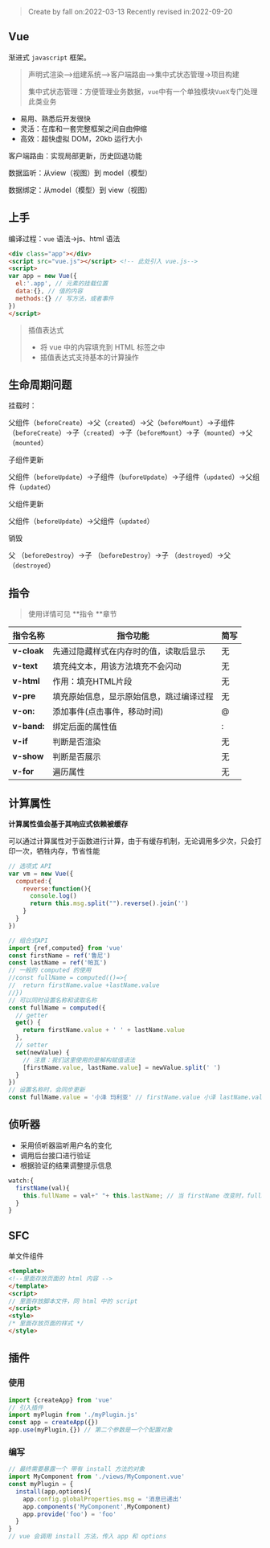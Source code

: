 > Create by fall on:2022-03-13
> Recently revised in:2022-09-20

## Vue

渐进式 `javascript` 框架。

> 声明式渲染-->组建系统-->客户端路由-->集中式状态管理->项目构建
>
> 集中式状态管理：方便管理业务数据，`vue`中有一个单独模块`VueX`专门处理此类业务

- 易用、熟悉后开发很快
- 灵活：在库和一套完整框架之间自由伸缩
- 高效：超快虚拟 DOM，20kb 运行大小

客户端路由：实现局部更新，历史回退功能

数据监听：从view（视图）到 model（模型）

数据绑定：从model（模型）到 view（视图）

## 上手

编译过程：`vue` 语法->js、html 语法

```html
<div class="app"></div>
<script src="vue.js"></script> <!-- 此处引入 vue.js-->
<script>
var app = new Vue({
  el:'.app', // 元素的挂载位置
  data:{}, // 值的内容
  methods:{} // 写方法，或者事件
})
</script>
```

> 插值表达式
>
> - 将 vue 中的内容填充到 HTML 标签之中
> - 插值表达式支持基本的计算操作

## 生命周期问题

挂载时：

父组件（`beforeCreate`）->父（`created`）->父（`beforeMount`）->子组件（`beforeCreate`）->子（`created`）->子（`beforeMount`）->子（`mounted`）->父（`mounted`）

子组件更新

父组件（`beforeUpdate`）->子组件（`buforeUpdate`）->子组件（`updated`）->父组件（`updated`）

父组件更新

父组件（`beforeUpdate`）->父组件（`updated`）

销毁

父 （`beforeDestroy`）->子 （`beforeDestroy`）->子 （`destroyed`）->父 （`destroyed`）

## 指令

> 使用详情可见 **指令 **章节

| 指令名称    | 指令功能                                 | 简写 |
| ----------- | ---------------------------------------- | ---- |
| **v-cloak** | 先通过隐藏样式在内存时的值，读取后显示   | 无   |
| **v-text**  | 填充纯文本，用该方法填充不会闪动         | 无   |
| **v-html**  | 作用：填充HTML片段                       | 无   |
| **v-pre**   | 填充原始信息，显示原始信息，跳过编译过程 | 无   |
| **v-on:**   | 添加事件(点击事件，移动时间)             | @    |
| **v-band:** | 绑定后面的属性值                         | :    |
| **v-if**    | 判断是否渲染                             | 无   |
| **v-show**  | 判断是否展示                             | 无   |
| **v-for**   | 遍历属性                                 | 无   |

## 计算属性

**计算属性值会基于其响应式依赖被缓存**

可以通过计算属性对于函数进行计算，由于有缓存机制，无论调用多少次，只会打印一次，牺牲内存，节省性能

```js
// 选项式 API
var vm = new Vue({
  computed:{
    reverse:function(){
      console.log()
      return this.msg.split("").reverse().join('')
    }
  }    
})
```

```js
// 组合式API
import {ref,computed} from 'vue'
const firstName = ref('鲁尼')
const lastName = ref('帕瓦')
// 一般的 computed 的使用
//const fullName = computed(()=>{
//  return firstName.value +lastName.value
//})
// 可以同时设置名称和读取名称
const fullName = computed({
  // getter
  get() {
    return firstName.value + ' ' + lastName.value
  },
  // setter
  set(newValue) {
    // 注意：我们这里使用的是解构赋值语法
    [firstName.value, lastName.value] = newValue.split(' ')
  }
})
// 设置名称时，会同步更新
const fullName.value = '小泽 玛利亚' // firstName.value 小泽 lastName.value 玛利亚
```



## 侦听器

- 采用侦听器监听用户名的变化
- 调用后台接口进行验证
- 根据验证的结果调整提示信息

```js
watch:{
  firstName(val){
    this.fullName = val+" "+ this.lastName; // 当 firstName 改变时，fullName 也改变
  }
}
```

## SFC

单文件组件

```html
<template>
<!--里面存放页面的 html 内容 -->
</template>
<script>
// 里面存放脚本文件，同 html 中的 script
</script>
<style>
/* 里面存放页面的样式 */
</style>
```

## 插件

### 使用

```js
import {createApp} from 'vue'
// 引入插件
import myPlugin from './myPlugin.js'
const app = createApp({})
app.use(myPlugin,{}) // 第二个参数是一个个配置对象
```

### 编写

```js
// 最终需要暴露一个 带有 install 方法的对象
import MyComponent from './views/MyComponent.vue'
const myPlugin = {
  install(app,options){
    app.config.globalProperties.msg = '消息已递出'
    app.components('MyComponent',MyComponent)
    app.provide('foo') = 'foo'
  }
}
// vue 会调用 install 方法，传入 app 和 options
```

